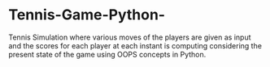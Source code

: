 # Tennis-Game-Python-
Tennis Simulation where various moves of the players are given as input and the scores for each player at each instant is computing considering the present state of the game using OOPS concepts in Python.
